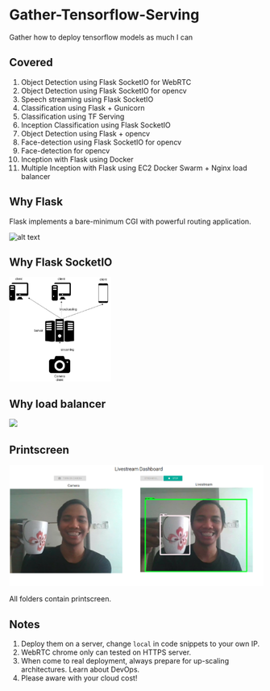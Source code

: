 # Gather-Tensorflow-Serving
Gather how to deploy tensorflow models as much I can

## Covered

1. Object Detection using Flask SocketIO for WebRTC
2. Object Detection using Flask SocketIO for opencv
3. Speech streaming using Flask SocketIO
4. Classification using Flask + Gunicorn
5. Classification using TF Serving
6. Inception Classification using Flask SocketIO
7. Object Detection using Flask + opencv
8. Face-detection using Flask SocketIO for opencv
9. Face-detection for opencv
10. Inception with Flask using Docker
11. Multiple Inception with Flask using EC2 Docker Swarm + Nginx load balancer

## Why Flask

Flask implements a bare-minimum CGI with powerful routing application.

![alt text](http://flask.pocoo.org/docs/1.0/_static/flask.png)

## Why Flask SocketIO

<p align="left">
    <img src="pictures/diagram.png" width="40%" />
</p>

## Why load balancer

<p align="left">
    <img src="https://f5.com/Portals/1/Images/whitepaper-images/load-balancing-101-nuts-bolts/NutsBolts-fig1.png" width="50%" />
</p>

## Printscreen

![alt text](1.object-detection-flasksocketio-webrtc/screenshot.png)

All folders contain printscreen.

## Notes

1. Deploy them on a server, change `local` in code snippets to your own IP.
2. WebRTC chrome only can tested on HTTPS server.
3. When come to real deployment, always prepare for up-scaling architectures. Learn about DevOps.
4. Please aware with your cloud cost!
